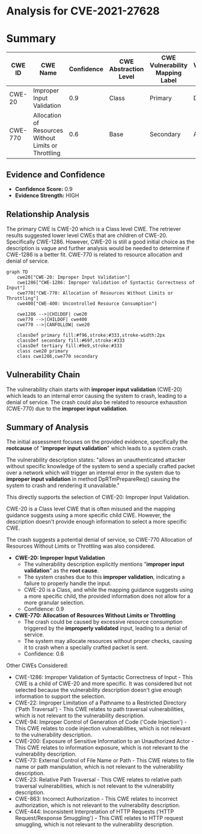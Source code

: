 # Analysis for CVE-2021-27628

# Summary
| CWE ID | CWE Name | Confidence | CWE Abstraction Level | CWE Vulnerability Mapping Label | CWE-Vulnerability Mapping Notes |
|---|---|---|---|---|---|
| CWE-20 | Improper Input Validation | 0.9 | Class | Primary | Discouraged |
| CWE-770 | Allocation of Resources Without Limits or Throttling | 0.6 | Base | Secondary | Allowed |

## Evidence and Confidence

*   **Confidence Score:** 0.9
*   **Evidence Strength:** HIGH

## Relationship Analysis
The primary CWE is CWE-20 which is a Class level CWE. The retriever results suggested lower level CWEs that are children of CWE-20. Specifically CWE-1286. However, CWE-20 is still a good initial choice as the description is vague and further analysis would be needed to determine if CWE-1286 is a better fit. CWE-770 is related to resource allocation and denial of service.

```mermaid
graph TD
    cwe20["CWE-20: Improper Input Validation"]
    cwe1286["CWE-1286: Improper Validation of Syntactic Correctness of Input"]
    cwe770["CWE-770: Allocation of Resources Without Limits or Throttling"]
    cwe400["CWE-400: Uncontrolled Resource Consumption"]

    cwe1286 -->|CHILDOF| cwe20
    cwe770 -->|CHILDOF| cwe400
    cwe770 -->|CANFOLLOW| cwe20

    classDef primary fill:#f96,stroke:#333,stroke-width:2px
    classDef secondary fill:#69f,stroke:#333
    classDef tertiary fill:#9e9,stroke:#333
    class cwe20 primary
    class cwe1286,cwe770 secondary
```

## Vulnerability Chain
The vulnerability chain starts with **improper input validation** (CWE-20) which leads to an internal error causing the system to crash, leading to a denial of service. The crash could also be related to resource exhaustion (CWE-770) due to the **improper input validation**.

## Summary of Analysis
The initial assessment focuses on the provided evidence, specifically the **rootcause** of "**improper input validation**" which leads to a system crash.

The vulnerability description states: "allows an unauthenticated attacker without specific knowledge of the system to send a specially crafted packet over a network which will trigger an internal error in the system due to **improper input validation** in method DpRTmPrepareReq() causing the system to crash and rendering it unavailable."

This directly supports the selection of CWE-20: Improper Input Validation.

CWE-20 is a Class level CWE that is often misused and the mapping guidance suggests using a more specific child CWE. However, the description doesn't provide enough information to select a more specific CWE.

The crash suggests a potential denial of service, so CWE-770 Allocation of Resources Without Limits or Throttling was also considered.

*   **CWE-20: Improper Input Validation**
    *   The vulnerability description explicitly mentions "**improper input validation**" as the **root cause**.
    *   The system crashes due to this **improper validation**, indicating a failure to properly handle the input.
    *   CWE-20 is a Class, and while the mapping guidance suggests using a more specific child, the provided information does not allow for a more granular selection.
    *   Confidence: 0.9
*   **CWE-770: Allocation of Resources Without Limits or Throttling**
    *   The crash could be caused by excessive resource consumption triggered by the **improperly validated** input, leading to a denial of service.
    *   The system may allocate resources without proper checks, causing it to crash when a specially crafted packet is sent.
    *   Confidence: 0.6

Other CWEs Considered:

*   CWE-1286: Improper Validation of Syntactic Correctness of Input - This CWE is a child of CWE-20 and more specific. It was considered but not selected because the vulnerability description doesn't give enough information to support the selection.
*   CWE-22: Improper Limitation of a Pathname to a Restricted Directory ('Path Traversal') - This CWE relates to path traversal vulnerabilities, which is not relevant to the vulnerability description.
*   CWE-94: Improper Control of Generation of Code ('Code Injection') - This CWE relates to code injection vulnerabilities, which is not relevant to the vulnerability description.
*   CWE-200: Exposure of Sensitive Information to an Unauthorized Actor - This CWE relates to information exposure, which is not relevant to the vulnerability description.
*   CWE-73: External Control of File Name or Path - This CWE relates to file name or path manipulation, which is not relevant to the vulnerability description.
*   CWE-23: Relative Path Traversal - This CWE relates to relative path traversal vulnerabilities, which is not relevant to the vulnerability description.
*   CWE-863: Incorrect Authorization - This CWE relates to incorrect authorization, which is not relevant to the vulnerability description.
*   CWE-444: Inconsistent Interpretation of HTTP Requests ('HTTP Request/Response Smuggling') - This CWE relates to HTTP request smuggling, which is not relevant to the vulnerability description.